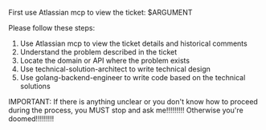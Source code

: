 First use Atlassian mcp to view the ticket: $ARGUMENT

Please follow these steps:
1. Use Atlassian mcp to view the ticket details and historical comments
2. Understand the problem described in the ticket
3. Locate the domain or API where the problem exists
4. Use technical-solution-architect to write technical design
5. Use golang-backend-engineer to write code based on the technical solutions

IMPORTANT: If there is anything unclear or you don't know how to proceed during the process, you MUST stop and ask me!!!!!!!!! Otherwise you're doomed!!!!!!!!!

